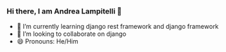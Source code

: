 ### Hi there, I am Andrea Lampitelli  👋

- 🌱 I’m currently learning django rest framework and django framework
- 👯 I’m looking to collaborate on django
- 😄 Pronouns: He/Him
